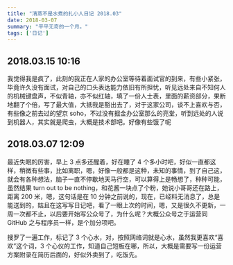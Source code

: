 ```yaml
---
title: "清蒸不是水煮的扎小人日记 2018.03"
date: 2018-03-07
summary: "平平无奇的一个月。"
tags: ['日记']
---
```


 ## 2018.03.15  10:16

我觉得我是疯了，此刻的我正在人家的办公室等待着面试官的到来，有些小紧张，毕竟许久没有面试，对自己的口头表达能力依旧有所担忧，听见远处来自不知何人的机械键盘声，不似青轴，亦不似红轴，填了一份人士表，里面的薪资部分，果断地翻了个倍，写了最大值，大抵我是豁出去了，对于这家公司，谈不上喜欢与否，有些像之前去过的望京 soho，不过没有掘金办公室那么的亮堂，听到远处的人说到机器人，其实就是爬虫，大概是技术部吧。好像有些饿了呢

## 2018.03.07  12:09

最近失眠的厉害，早上 3 点多还醒着，好在睡了 4 个多小时吧，好似一直都这样，稍微有些事，比如离职，嗯，好像一般都是这种，未知的事情，到了自己这，就会有各种想法，脑子一直不停歇地天马行空，可以算得上是畅想了，种种可能，虽然结果 turn out to be nothing，和花酱一块点了个粉，她说小哥哥还在路上，距离 200 米，嗯，这句话是在 10 分钟之前说的，现在，已经料无消息了，总是能送到的，姑且在这写写日记吧，看了一眼上次的时间，嗯，又是很久不更新，一周一次都不止，以后要开始写公众号了，为什么呢？大概公众号之于运营同 GitHub 之与程序员一样，是个加分项吧。

搜罗了一遍工作，标记了 3 个心水，对，按照网络词就是心水，虽然我更喜欢“喜欢”这个词，3 个心仪的工作，知道自己短板在哪，所以，大概是需要写一份运营方案附录在简历后面的，好似外卖到了，吃饭先。